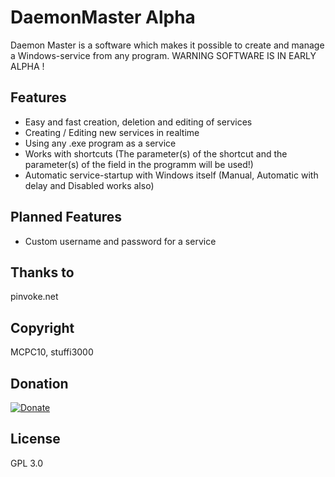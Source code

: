 
# DaemonMaster Alpha
Daemon Master is a software which makes it possible to create and manage a Windows-service from any program.
WARNING SOFTWARE IS IN EARLY ALPHA !

## Features
- Easy and fast creation, deletion and editing of services
- Creating / Editing new services in realtime
- Using any .exe program as a service
- Works with shortcuts (The parameter(s) of the shortcut and the parameter(s) of the field in the programm will be used!)
- Automatic service-startup with Windows itself (Manual, Automatic with delay and Disabled works also)

## Planned Features
- Custom username and password for a service

## Thanks to 
pinvoke.net

## Copyright 
MCPC10,
stuffi3000

## Donation
[![Donate](https://www.paypalobjects.com/en_US/i/btn/btn_donateCC_LG.gif)](https://paypal.me/stuffi3000)

## License 
GPL 3.0
